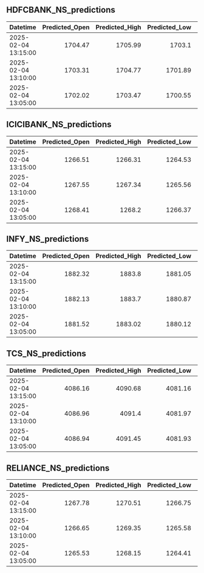 ## HDFCBANK_NS_predictions
| Datetime            |   Predicted_Open |   Predicted_High |   Predicted_Low |   Predicted_Close |   Predicted_Volume |
|:--------------------|-----------------:|-----------------:|----------------:|------------------:|-------------------:|
| 2025-02-04 13:15:00 |          1704.47 |          1705.99 |         1703.1  |           1704.84 |             100794 |
| 2025-02-04 13:10:00 |          1703.31 |          1704.77 |         1701.89 |           1703.58 |             101514 |
| 2025-02-04 13:05:00 |          1702.02 |          1703.47 |         1700.55 |           1702.23 |             102286 |

## ICICIBANK_NS_predictions
| Datetime            |   Predicted_Open |   Predicted_High |   Predicted_Low |   Predicted_Close |   Predicted_Volume |
|:--------------------|-----------------:|-----------------:|----------------:|------------------:|-------------------:|
| 2025-02-04 13:15:00 |          1266.51 |          1266.31 |         1264.53 |           1266.66 |            82670.9 |
| 2025-02-04 13:10:00 |          1267.55 |          1267.34 |         1265.56 |           1267.71 |            92060.5 |
| 2025-02-04 13:05:00 |          1268.41 |          1268.2  |         1266.37 |           1268.58 |           102047   |

## INFY_NS_predictions
| Datetime            |   Predicted_Open |   Predicted_High |   Predicted_Low |   Predicted_Close |   Predicted_Volume |
|:--------------------|-----------------:|-----------------:|----------------:|------------------:|-------------------:|
| 2025-02-04 13:15:00 |          1882.32 |          1883.8  |         1881.05 |           1882.17 |            47846.8 |
| 2025-02-04 13:10:00 |          1882.13 |          1883.7  |         1880.87 |           1881.91 |            49154.6 |
| 2025-02-04 13:05:00 |          1881.52 |          1883.02 |         1880.12 |           1881.02 |            50647   |

## TCS_NS_predictions
| Datetime            |   Predicted_Open |   Predicted_High |   Predicted_Low |   Predicted_Close |   Predicted_Volume |
|:--------------------|-----------------:|-----------------:|----------------:|------------------:|-------------------:|
| 2025-02-04 13:15:00 |          4086.16 |          4090.68 |         4081.16 |           4085.43 |            14332   |
| 2025-02-04 13:10:00 |          4086.96 |          4091.4  |         4081.97 |           4086.27 |            14317.8 |
| 2025-02-04 13:05:00 |          4086.94 |          4091.45 |         4081.93 |           4086.21 |            14345.7 |

## RELIANCE_NS_predictions
| Datetime            |   Predicted_Open |   Predicted_High |   Predicted_Low |   Predicted_Close |   Predicted_Volume |
|:--------------------|-----------------:|-----------------:|----------------:|------------------:|-------------------:|
| 2025-02-04 13:15:00 |          1267.78 |          1270.51 |         1266.75 |           1268.18 |            90269.6 |
| 2025-02-04 13:10:00 |          1266.65 |          1269.35 |         1265.58 |           1266.9  |            85345.1 |
| 2025-02-04 13:05:00 |          1265.53 |          1268.15 |         1264.41 |           1265.67 |            83617.1 |

